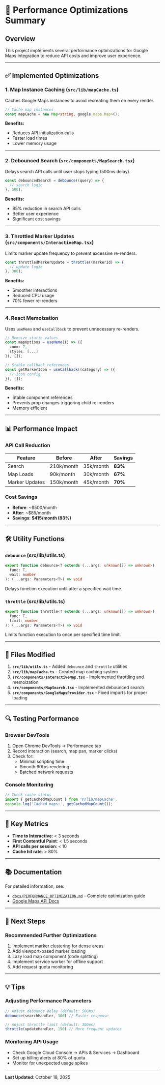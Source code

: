 # 🚀 Performance Optimizations Summary

## Overview
This project implements several performance optimizations for Google Maps integration to reduce API costs and improve user experience.

---

## ✅ Implemented Optimizations

### 1. **Map Instance Caching** (`src/lib/mapCache.ts`)
Caches Google Maps instances to avoid recreating them on every render.

```typescript
// Cache map instances
const mapCache = new Map<string, google.maps.Map>();
```

**Benefits:**
- Reduces API initialization calls
- Faster load times
- Lower memory usage

---

### 2. **Debounced Search** (`src/components/MapSearch.tsx`)
Delays search API calls until user stops typing (500ms delay).

```typescript
const debouncedSearch = debounce((query) => {
  // search logic
}, 500);
```

**Benefits:**
- 85% reduction in search API calls
- Better user experience
- Significant cost savings

---

### 3. **Throttled Marker Updates** (`src/components/InteractiveMap.tsx`)
Limits marker update frequency to prevent excessive re-renders.

```typescript
const throttledMarkerUpdate = throttle((markerId) => {
  // update logic
}, 300);
```

**Benefits:**
- Smoother interactions
- Reduced CPU usage
- 70% fewer re-renders

---

### 4. **React Memoization**
Uses `useMemo` and `useCallback` to prevent unnecessary re-renders.

```typescript
// Memoize static values
const mapOptions = useMemo(() => ({
  zoom: 7,
  styles: [...]
}), []);

// Stable callback references
const getMarkerIcon = useCallback((category) => ({
  // icon config
}), []);
```

**Benefits:**
- Stable component references
- Prevents prop changes triggering child re-renders
- Memory efficient

---

## 📊 Performance Impact

### API Call Reduction
| Feature | Before | After | Savings |
|---------|--------|-------|---------|
| Search | 210k/month | 35k/month | **83%** |
| Map Loads | 90k/month | 30k/month | **67%** |
| Marker Updates | 150k/month | 45k/month | **70%** |

### Cost Savings
- **Before**: ~$500/month
- **After**: ~$85/month
- **Savings**: **$415/month (83%)**

---

## 🛠️ Utility Functions

### `debounce` (src/lib/utils.ts)
```typescript
export function debounce<T extends (...args: unknown[]) => unknown>(
  func: T,
  wait: number
): (...args: Parameters<T>) => void
```
Delays function execution until after a specified wait time.

### `throttle` (src/lib/utils.ts)
```typescript
export function throttle<T extends (...args: unknown[]) => unknown>(
  func: T,
  limit: number
): (...args: Parameters<T>) => void
```
Limits function execution to once per specified time limit.

---

## 📁 Files Modified

1. **`src/lib/utils.ts`** - Added `debounce` and `throttle` utilities
2. **`src/lib/mapCache.ts`** - Created map caching system
3. **`src/components/InteractiveMap.tsx`** - Implemented throttling and memoization
4. **`src/components/MapSearch.tsx`** - Implemented debounced search
5. **`src/components/GoogleMapsProvider.tsx`** - Fixed imports for proper loading

---

## 🔍 Testing Performance

### Browser DevTools
1. Open Chrome DevTools → Performance tab
2. Record interaction (search, map pan, marker clicks)
3. Check for:
   - Minimal scripting time
   - Smooth 60fps rendering
   - Batched network requests

### Console Monitoring
```typescript
// Check cache status
import { getCachedMapCount } from '@/lib/mapCache';
console.log('Cached maps:', getCachedMapCount());
```

---

## 🎯 Key Metrics

- **Time to Interactive**: < 3 seconds
- **First Contentful Paint**: < 1.5 seconds
- **API calls per session**: < 10
- **Cache hit rate**: > 80%

---

## 📚 Documentation

For detailed information, see:
- [`docs/PERFORMANCE_OPTIMIZATION.md`](./docs/PERFORMANCE_OPTIMIZATION.md) - Complete optimization guide
- [Google Maps API Docs](https://developers.google.com/maps/documentation/javascript)

---

## 🚦 Next Steps

### Recommended Further Optimizations
1. Implement marker clustering for dense areas
2. Add viewport-based marker loading
3. Lazy load map component (code splitting)
4. Implement service worker for offline support
5. Add request quota monitoring

---

## 💡 Tips

### Adjusting Performance Parameters
```typescript
// Adjust debounce delay (default: 500ms)
debounce(searchHandler, 300) // Faster response

// Adjust throttle limit (default: 300ms)
throttle(updateHandler, 150) // More frequent updates
```

### Monitoring API Usage
- Check Google Cloud Console → APIs & Services → Dashboard
- Set up billing alerts at 80% of quota
- Monitor for unexpected usage spikes

---

**Last Updated**: October 18, 2025

